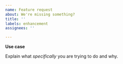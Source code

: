 ```yaml
---
name: Feature request
about: We're missing something?
title: ''
labels: enhancement
assignees: ''

---
```


<!--
**Double-check**

* Maybe this feature is already here?
  - Did you check the latest version of Lumanex?
  - Maybe it's in a form you didn't expect? Consider asking on [Discord](https://discord.gg/VTgsTGS9b7). The community will likely come up with some code that solves your need, and faster than it would take us to answer the issue!
* Do you actually *need* this feature? 
* Is the specific functionality in Lumanex the best place for this feature? Maybe it would be better suited for some third-party library?
-->

**Use case**

Explain what *specifically* you are trying to do and why.